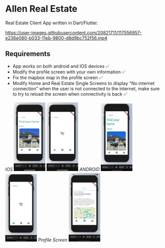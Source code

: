 # Allen Real Estate

Real Estate Client App written in Dart/Flutter.

https://user-images.githubusercontent.com/20821711/117556957-e236e080-b033-11eb-9800-d8d9bc752f56.mp4

## Requirements
- App works on both android and IOS devices ✅
- Modify the profile screen with your own information ✅
- Fix the mapbox map in the profile screen ✅
- Modify Home and Real Estate Single Screens to display "No internet connection" when the user is not connected to the internet, make sure to try to reload the screen when connectivity is back ✅



*IOS*
<img src="screenshots/IphoneWifi.PNG" width="100" >            <img src="screenshots/IphoneW:OWifi.PNG" width="100" > 
*ANDROID*
<img src="screenshots/AndroidWithWifi.JPG" width="100" height="220" >       <img src="screenshots/AndroidW:OWifi.JPG" width="100" height="220" > 
*Profile Screen*
<img src="screenshots/ProfileScreen.png" width="100" >




